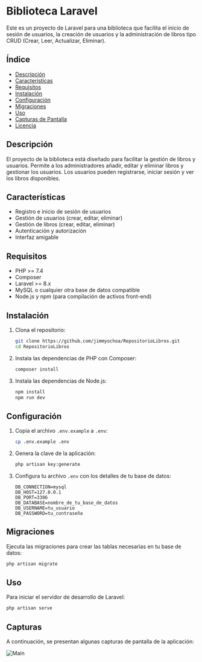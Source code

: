 # Biblioteca Laravel

Este es un proyecto de Laravel para una biblioteca que facilita el inicio de sesión de usuarios, la creación de usuarios y la administración de libros tipo CRUD (Crear, Leer, Actualizar, Eliminar).

## Índice

- [Descripción](#descripción)
- [Características](#características)
- [Requisitos](#requisitos)
- [Instalación](#instalación)
- [Configuración](#configuración)
- [Migraciones](#migraciones)
- [Uso](#Uso)
- [Capturas de Pantalla](#capturas)
- [Licencia](#licencia)

## Descripción

El proyecto de la biblioteca está diseñado para facilitar la gestión de libros y usuarios. Permite a los administradores añadir, editar y eliminar libros y gestionar los usuarios. Los usuarios pueden registrarse, iniciar sesión y ver los libros disponibles.

## Características

- Registro e inicio de sesión de usuarios
- Gestión de usuarios (crear, editar, eliminar)
- Gestión de libros (crear, editar, eliminar)
- Autenticación y autorización
- Interfaz amigable

## Requisitos

- PHP >= 7.4
- Composer
- Laravel >= 8.x
- MySQL o cualquier otra base de datos compatible
- Node.js y npm (para compilación de activos front-end)

## Instalación

1. Clona el repositorio:

    ```bash
    git clone https://github.com/jimmyochoa/RepositorioLibros.git
    cd RepositorioLibros
    ```

2. Instala las dependencias de PHP con Composer:

    ```bash
    composer install
    ```

3. Instala las dependencias de Node.js:

    ```bash
    npm install
    npm run dev
    ```

## Configuración

1. Copia el archivo `.env.example` a `.env`:

    ```bash
    cp .env.example .env
    ```

2. Genera la clave de la aplicación:

    ```bash
    php artisan key:generate
    ```

3. Configura tu archivo `.env` con los detalles de tu base de datos:

    ```env
    DB_CONNECTION=mysql
    DB_HOST=127.0.0.1
    DB_PORT=3306
    DB_DATABASE=nombre_de_tu_base_de_datos
    DB_USERNAME=tu_usuario
    DB_PASSWORD=tu_contraseña
    ```

## Migraciones

Ejecuta las migraciones para crear las tablas necesarias en tu base de datos:

```bash
php artisan migrate
```
## Uso

Para iniciar el servidor de desarrollo de Laravel:

```bash
php artisan serve
```
## Capturas

A continuación, se presentan algunas capturas de pantalla de la aplicación:

![Main](screenshots/login.png)


